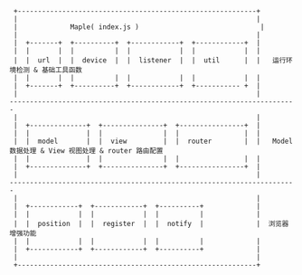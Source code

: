 	 +-----------------------------------------------------------+
	 |                                                           |
	 |             Maple( index.js )                              |
	 |                                                           |
	 |  +-------+  +----------+  +------------+  +------------+  |
	 |  |       |  |          |  |            |  |            |  |
	 |  |  url  |  |  device  |  |  listener  |  |  util      |  |   运行环境检测 & 基础工具函数
	 |  |       |  |          |  |            |  |            |  |
	 |  +-------+  +----------+  +------------+  +----------- +  |
	 |                                                           |
	-----------------------------------------------------------------------
	 |                                                           |
	 |  +--------------+  +---------------+  +----------------+  |
	 |  |              |  |               |  |                |  |
	 |  |  model       |  |  view         |  |  router        |  |   Model 数据处理 & View 视图处理 & router 路由配置
	 |  |              |  |               |  |                |  |
	 |  +--------------+  +---------------+  +----------------+  |
	 |                                                           |
	-----------------------------------------------------------------------
	 |                                                           |
	 |  +------------+  +------------+  +----------+             |
	 |  |            |  |            |  |          |             |
	 |  |  position  |  |  register  |  |  notify  |             |  浏览器增强功能
	 |  |            |  |            |  |          |             |
	 |  +------------+  +------------+  +----------+             |
	 |                                                           |
	 +-----------------------------------------------------------+